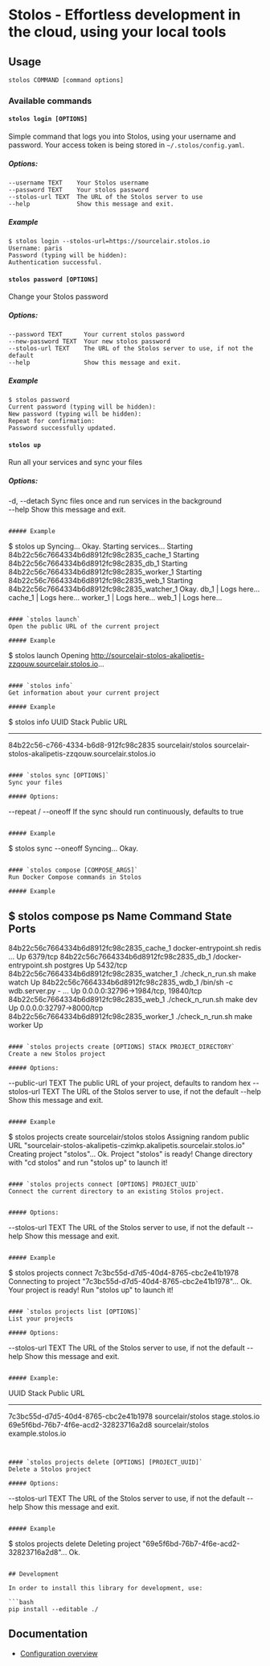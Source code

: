 # Stolos - Effortless development in the cloud, using your local tools

## Usage

```bash
stolos COMMAND [command options]
```

### Available commands

#### `stolos login [OPTIONS]`
Simple command that logs you into Stolos, using your username and password. Your access token is being stored in `~/.stolos/config.yaml`.

##### Options:
```
--username TEXT    Your Stolos username
--password TEXT    Your stolos password
--stolos-url TEXT  The URL of the Stolos server to use
--help             Show this message and exit.
```

##### Example
```
$ stolos login --stolos-url=https://sourcelair.stolos.io
Username: paris
Password (typing will be hidden):
Authentication successful.
```

#### `stolos password [OPTIONS]`
Change your Stolos password

##### Options:
```
--password TEXT      Your current stolos password
--new-password TEXT  Your new stolos password
--stolos-url TEXT    The URL of the Stolos server to use, if not the default
--help               Show this message and exit.
```

##### Example
```
$ stolos password
Current password (typing will be hidden):
New password (typing will be hidden):
Repeat for confirmation:
Password successfully updated.
```

#### `stolos up`
Run all your services and sync your files

##### Options:                                                                                                                                                                  
-d, --detach  Sync files once and run services in the background                                                                                                        
--help        Show this message and exit.
```

##### Example
```
$ stolos up
Syncing...
Okay.
Starting services...
Starting 84b22c56c7664334b6d8912fc98c2835_cache_1
Starting 84b22c56c7664334b6d8912fc98c2835_db_1
Starting 84b22c56c7664334b6d8912fc98c2835_worker_1
Starting 84b22c56c7664334b6d8912fc98c2835_web_1
Starting 84b22c56c7664334b6d8912fc98c2835_watcher_1
Okay.
db_1       | Logs here...
cache_1    | Logs here...
worker_1   | Logs here...
web_1      | Logs here...
```

#### `stolos launch`
Open the public URL of the current project

##### Example
```
$ stolos launch
Opening http://sourcelair-stolos-akalipetis-zzqouw.sourcelair.stolos.io...
```

#### `stolos info`
Get information about your current project

##### Example
```
$ stolos info
UUID                                  Stack              Public URL
------------------------------------  -----------------  --------------------------------------------------------
84b22c56-c766-4334-b6d8-912fc98c2835  sourcelair/stolos  sourcelair-stolos-akalipetis-zzqouw.sourcelair.stolos.io
```

#### `stolos sync [OPTIONS]`
Sync your files

##### Options:
```
  --repeat / --oneoff  If the sync should run continuously, defaults to true
```

##### Example
```
$ stolos sync --oneoff
Syncing...
Okay.
```

#### `stolos compose [COMPOSE_ARGS]`
Run Docker Compose commands in Stolos

##### Example
```
$ stolos compose ps
                   Name                                 Command               State                 Ports
------------------------------------------------------------------------------------------------------------------------
84b22c56c7664334b6d8912fc98c2835_cache_1     docker-entrypoint.sh redis ...   Up      6379/tcp
84b22c56c7664334b6d8912fc98c2835_db_1        /docker-entrypoint.sh postgres   Up      5432/tcp
84b22c56c7664334b6d8912fc98c2835_watcher_1   ./check_n_run.sh make watch      Up
84b22c56c7664334b6d8912fc98c2835_wdb_1       /bin/sh -c wdb.server.py - ...   Up      0.0.0.0:32796->1984/tcp, 19840/tcp
84b22c56c7664334b6d8912fc98c2835_web_1       ./check_n_run.sh make dev        Up      0.0.0.0:32797->8000/tcp
84b22c56c7664334b6d8912fc98c2835_worker_1    ./check_n_run.sh make worker     Up
```

#### `stolos projects create [OPTIONS] STACK PROJECT_DIRECTORY`
Create a new Stolos project

##### Options:
```
  --public-url TEXT  The public URL of your project, defaults to random hex
  --stolos-url TEXT  The URL of the Stolos server to use, if not the default
  --help             Show this message and exit.
```

##### Example
```
$ stolos projects create sourcelair/stolos stolos
Assigning random public URL "sourcelair-stolos-akalipetis-czimkp.akalipetis.sourcelair.stolos.io"
Creating project "stolos"...		Ok.
Project "stolos" is ready! Change directory with "cd stolos" and run "stolos up" to launch it!
```

#### `stolos projects connect [OPTIONS] PROJECT_UUID`
Connect the current directory to an existing Stolos project.


##### Options:
```
--stolos-url TEXT  The URL of the Stolos server to use, if not the default
--help             Show this message and exit.
```

##### Example
```
$ stolos projects connect 7c3bc55d-d7d5-40d4-8765-cbc2e41b1978
Connecting to project "7c3bc55d-d7d5-40d4-8765-cbc2e41b1978"...		Ok.
Your project is ready! Run "stolos up" to launch it!
```

#### `stolos projects list [OPTIONS]`
List your projects

##### Options:
```
--stolos-url TEXT  The URL of the Stolos server to use, if not the default
--help             Show this message and exit.
```

##### Example:
```
UUID                                  Stack              Public URL
------------------------------------  -----------------  -------------
7c3bc55d-d7d5-40d4-8765-cbc2e41b1978  sourcelair/stolos  stage.stolos.io
69e5f6bd-76b7-4f6e-acd2-32823716a2d8  sourcelair/stolos  example.stolos.io
```


#### `stolos projects delete [OPTIONS] [PROJECT_UUID]`
Delete a Stolos project

##### Options:
```
--stolos-url TEXT    The URL of the Stolos server to use, if not the default
--help               Show this message and exit.
```

##### Example
```
$ stolos projects delete
Deleting project "69e5f6bd-76b7-4f6e-acd2-32823716a2d8"...		Ok.
```

## Development

In order to install this library for development, use:

```bash
pip install --editable ./
```

## Documentation

* [Configuration overview](docs/configuration.md)
